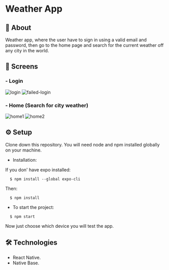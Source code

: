 # Weather App

## 📄 About

Weather app, where the user have to sign in using a valid email and password, then go to the home page and search for the current weather off any city in the world. 

## 📱 Screens

### - Login

![login](https://user-images.githubusercontent.com/102267210/221326293-d5ac5506-878d-415a-87f5-1262cc9be308.PNG)
![failed-login](https://user-images.githubusercontent.com/102267210/221326305-c6d51b21-4a24-4d28-a894-c4ae2b467796.PNG)

### - Home (Search for city weather)

![home1](https://user-images.githubusercontent.com/102267210/221326314-3cafddf3-c772-432a-86bd-e42f4f95cdfc.PNG)
![home2](https://user-images.githubusercontent.com/102267210/221327620-67bcf939-a7d8-4503-b857-e7188b448d43.PNG)

## ⚙️ Setup

Clone down this repository. You will need node and npm installed globally on your machine.

- Installation:

If you don' have expo installed:

```
  $ npm install --global expo-cli
```
Then:

```
  $ npm install 
```

- To start the project:

```
  $ npm start
```

Now just choose which device you will test the app.

## 🛠 Technologies

- React Native.
- Native Base.
